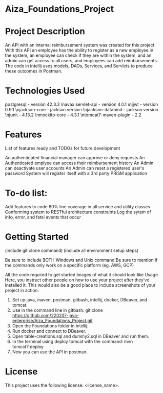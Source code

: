 # Aiza_Foundations_Project
# Project Description
An API with an internal reimbursement system was created for this project. With this API an employee has the ability to register as a new employee in the system, 
an employee can check if they are within the system, and an admin can get access to all users, and employees can add reimbursements. The code in
intellij uses models, DAOs, Services, and Servlets to produce these outcomes in Postman.

# Technologies Used
postgresql - version 42.3.3
\navax.servlet-api - version 4.0.1
\njjwt - version 0.9.1
\njackson-core - jackson.version
\njackson-databind - jackson.version
\njunit - 4.13.2
\nmockito-core - 4.3.1
\ntomcat7-maven-plugin - 2.2

# Features
List of features ready and TODOs for future development

An authenticated financial manager can approve or deny requests
An Authenticated emplyee can access their reimbursement history
An Admin can deactivate user accounts
An Admin can reset a registered user's password
System will register itself with a 3rd party PRISM application

# To-do list:

Add features to code
80% line coverage in all service and utility classes
Conforming system to RESTful architecture constraints
Log the sytem of info, error, and fatal events that occur

# Getting Started
(include git clone command) (include all environment setup steps)

Be sure to include BOTH Windows and Unix command
Be sure to mention if the commands only work on a specific platform (eg. AWS, GCP)

All the code required to get started
Images of what it should look like
Usage
Here, you instruct other people on how to use your project after they’ve installed it. This would also be a good place to include screenshots of your project in action.
1. Set up java, maven, postman, gitbash, intellij, docker, DBeaver, and tomcat.
2. Use in the command line in gitbash: git clone https://github.com/220207-java-enterprise/Aiza_Foundations_Project.git 
3. Open the Foundations folder in intellij.
4. Run docker and connect to DBeaver. 
5. Open table-creations.sql and dummy2.sql in DBeaver and run them.
6. In the terminal using deploy tomcat with the command: mvn tomcat7:deploy
7. Now you can use the API in postman.

# License
This project uses the following license: <license_name>.
